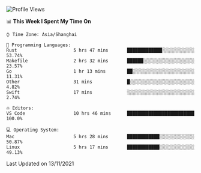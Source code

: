 <!--START_SECTION:waka-->
![Profile Views](http://img.shields.io/badge/Profile%20Views-2-blue)

📊 **This Week I Spent My Time On** 

```text
⌚︎ Time Zone: Asia/Shanghai

💬 Programming Languages: 
Rust                     5 hrs 47 mins       █████████████░░░░░░░░░░░░   53.74% 
Makefile                 2 hrs 32 mins       ██████░░░░░░░░░░░░░░░░░░░   23.57% 
Go                       1 hr 13 mins        ██░░░░░░░░░░░░░░░░░░░░░░░   11.31% 
Other                    31 mins             █░░░░░░░░░░░░░░░░░░░░░░░░   4.82% 
Swift                    17 mins             ░░░░░░░░░░░░░░░░░░░░░░░░░   2.74%

🔥 Editors: 
VS Code                  10 hrs 46 mins      █████████████████████████   100.0%

💻 Operating System: 
Mac                      5 hrs 28 mins       ████████████░░░░░░░░░░░░░   50.87% 
Linux                    5 hrs 17 mins       ████████████░░░░░░░░░░░░░   49.13%

```


 Last Updated on 13/11/2021
<!--END_SECTION:waka-->
